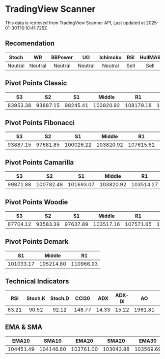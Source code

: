 # TradingView Scanner
This data is retrieved from TradingView Scanner API, Last updated at 2025-01-30T16:10:41.725Z

## Recomendation
| Stoch | WR | BBPower | UO | Ichimoku | RSI | HullMA9 |
| :---: | :---: | :---: | :---: | :---: | :---: | :---: |
| Neutral | Neutral | Neutral | Neutral | Neutral | Sell | Sell |

## Pivot Points Classic
| S3 | S2 | S1 | Middle | R1 | R2 | R3 |
| :---: | :---: | :---: | :---: | :---: | :---: | :---: |
| 83953.38 | 93887.15 | 98245.41 | 103820.92 | 108179.18 | 113754.69 | 123688.46 |

## Pivot Points Fibonacci
| S3 | S2 | S1 | Middle | R1 | R2 | R3 |
| :---: | :---: | :---: | :---: | :---: | :---: | :---: |
| 93887.15 | 97681.85 | 100026.22 | 103820.92 | 107615.62 | 109959.99 | 113754.69 |

## Pivot Points Camarilla
| S3 | S2 | S1 | Middle | R1 | R2 | R3 |
| :---: | :---: | :---: | :---: | :---: | :---: | :---: |
| 99871.88 | 100782.48 | 101693.07 | 103820.92 | 103514.27 | 104424.86 | 105335.46 |

## Pivot Points Woodie
| S3 | S2 | S1 | Middle | R1 | R2 | R3 |
| :---: | :---: | :---: | :---: | :---: | :---: | :---: |
| 87704.12 | 93583.39 | 97637.89 | 103517.16 | 107571.65 | 113450.93 | 117505.42 |

## Pivot Points Demark
| S1 | Middle | R1 |
| :---: | :---: | :---: |
| 101033.17 | 105214.80 | 110966.93 |

## Technical Indicators
| RSI | Stoch.K | Stoch.D | CCI20 | ADX | ADX-DI | AO | Mom | MACD | MACD | W.R | HullMA9 |
| :---: | :---: | :---: | :---: | :---: | :---: | :---: | :---: | :---: | :---: | :---: | :---: |
| 63.21 | 90.52 | 92.12 | 148.77 | 14.33 | 15.22 | 1961.81 | 3857.07 | 613.80 | 150.65 | -9.39 | 106153.55 |

## EMA & SMA
| EMA10 | SMA10 | EMA20 | SMA20 | EMA30 | SMA30 | EMA50 | SMA50 | EMA100 | SMA100 | EMA200 | SMA200 |
| :---: | :---: | :---: | :---: | :---: | :---: | :---: | :---: | :---: | :---: | :---: | :---: |
| 104451.49 | 104146.60 | 103761.00 | 103043.88 | 103569.69 | 103072.28 | 103335.81 | 103590.57 | 102298.49 | 102856.63 | 100386.96 | 99210.67 |